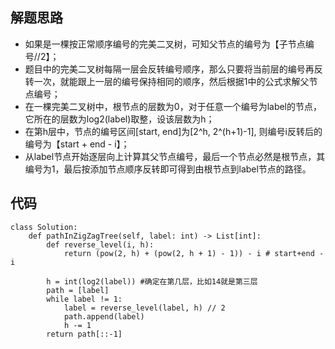 ## 解题思路
+ 如果是一棵按正常顺序编号的完美二叉树，可知父节点的编号为【子节点编号//2】；
+ 题目中的完美二叉树每隔一层会反转编号顺序，那么只要将当前层的编号再反转一次，就能跟上一层的编号保持相同的顺序，然后根据1中的公式求解父节点编号；
+ 在一棵完美二叉树中，根节点的层数为0，对于任意一个编号为label的节点，它所在的层数为log2(label)取整，设该层数为h；
+ 在第h层中，节点的编号区间[start, end]为[2^h, 2^(h+1)-1], 则编号i反转后的编号为【start + end - i】；
+ 从label节点开始逐层向上计算其父节点编号，最后一个节点必然是根节点，其编号为1，最后按添加节点顺序反转即可得到由根节点到label节点的路径。





## 代码



```
class Solution:
    def pathInZigZagTree(self, label: int) -> List[int]:
        def reverse_level(i, h):
            return (pow(2, h) + (pow(2, h + 1) - 1)) - i # start+end - i
        
        h = int(log2(label)) #确定在第几层，比如14就是第三层
        path = [label]
        while label != 1:
            label = reverse_level(label, h) // 2
            path.append(label)
            h -= 1
        return path[::-1]
```



